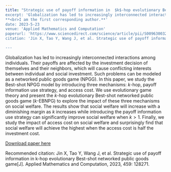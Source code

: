 ```yaml
---
title: "Strategic use of payoff information in  $k$-hop evolutionary Best-shot networked public goods game
excerpt: 'Globalization has led to increasingly interconnected interactions among individuals. Their payoffs are affected by the investment decision of themselves and their neighbors, which will cause conflicting interests between individual and social investment. Such problems can be modeled as a networked public goods game (NPGG). In this paper, we study the Best-shot NPGG model by introducing three mechanisms: $k$-hop, payoff information use strategy, and access cost. We use  evolutionary game theory and present the $k$-hop evolutionary Best-shot networked public goods game ($k$-EBNPG) to explore the impact of these three mechanisms on social welfare. 
**<br>I am the first corresponding author.**'
date: 2023-5-23
venue: 'Applied Mathematics and Computation'
paperurl: 'https://www.sciencedirect.com/science/article/pii/S009630032300440X'
citation: 'Jin X, Tao Y, Wang J, et al. Strategic use of payoff information in k-hop evolutionary Best-shot networked public goods game[J]. Applied Mathematics and Computation, 2023, 459: 128271.'

---
```

Globalization has led to increasingly interconnected interactions among individuals. Their payoffs are affected by the investment decision of themselves and their neighbors, which will cause conflicting interests between individual and social investment. Such problems can be modeled as a networked public goods game (NPGG). In this paper, we study the Best-shot NPGG model by introducing three mechanisms: $k$-hop, payoff information use strategy, and access cost. We use  evolutionary game theory and present the $k$-hop evolutionary Best-shot networked public goods game ($k$-EBNPG) to explore the impact of these three mechanisms on social welfare. The results show that social welfare will increase with a diminishing margin as $k$ increases while introducing the payoff information use strategy can significantly improve social welfare when $k>1$. Finally, we study the impact of access cost on social welfare and surprisingly find that social welfare will achieve the highest when the access cost is half the investment cost.

[Download paper here](/files/publications/amc2023jin.pdf)

Recommended citation: Jin X, Tao Y, Wang J, et al. Strategic use of payoff information in k-hop evolutionary Best-shot networked public goods game[J]. Applied Mathematics and Computation, 2023, 459: 128271.
